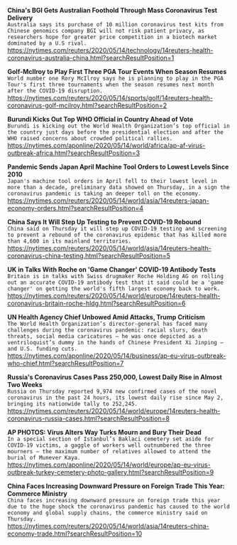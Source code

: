 **China's BGI Gets Australian Foothold Through Mass Coronavirus Test Delivery**\
`Australia says its purchase of 10 million coronavirus test kits from Chinese genomics company BGI will not risk patient privacy, as researchers hope for greater price competition in a biotech market dominated by a U.S rival.`\
https://nytimes.com/reuters/2020/05/14/technology/14reuters-health-coronavirus-australia-china.html?searchResultPosition=1

**Golf-McIlroy to Play First Three PGA Tour Events When Season Resumes**\
`World number one Rory McIlroy says he is planning to play in the PGA Tour's first three tournaments when the season resumes next month after the COVID-19 disruption.`\
https://nytimes.com/reuters/2020/05/14/sports/golf/14reuters-health-coronavirus-golf-mcilroy.html?searchResultPosition=2

**Burundi Kicks Out Top WHO Official in Country Ahead of Vote**\
`Burundi is kicking out the World Health Organization’s top official in the country just days before the presidential election and after the WHO raised concerns about crowded political rallies.`\
https://nytimes.com/aponline/2020/05/14/world/africa/ap-af-virus-outbreak-africa.html?searchResultPosition=3

**Pandemic Sends Japan April Machine Tool Orders to Lowest Levels Since 2010**\
`Japan's machine tool orders in April fell to their lowest level in more than a decade, preliminary data showed on Thursday, in a sign the coronavirus pandemic is taking an deeper toll on the economy.`\
https://nytimes.com/reuters/2020/05/14/world/asia/14reuters-japan-economy-orders.html?searchResultPosition=4

**China Says It Will Step Up Testing to Prevent COVID-19 Rebound**\
`China said on Thursday it will step up COVID-19 testing and screening to prevent a rebound of the coronavirus epidemic that has killed more than 4,600 in its mainland territories.`\
https://nytimes.com/reuters/2020/05/14/world/asia/14reuters-health-coronavirus-china-testing.html?searchResultPosition=5

**UK in Talks With Roche on 'Game Changer' COVID-19 Antibody Tests**\
`Britain is in talks with Swiss drugmaker Roche Holding AG on rolling out an accurate COVID-19 antibody test that it said could be a 'game changer' on getting the world's fifth largest economy back to work.`\
https://nytimes.com/reuters/2020/05/14/world/europe/14reuters-health-coronavirus-britain-roche-hldg.html?searchResultPosition=6

**UN Health Agency Chief Unbowed Amid Attacks, Trump Criticism**\
`The World Health Organization’s director-general has faced many challenges during the coronavirus pandemic: racial slurs, death threats, social media caricatures — he was once depicted as a ventriloquist’s dummy in the hands of Chinese President Xi Jinping — and U.S. funding cuts.`\
https://nytimes.com/aponline/2020/05/14/business/ap-eu-virus-outbreak-who-chief.html?searchResultPosition=7

**Russia's Coronavirus Cases Pass 250,000, Lowest Daily Rise in Almost Two Weeks**\
`Russia on Thursday reported 9,974 new confirmed cases of the novel coronavirus in the past 24 hours, its lowest daily rise since May 2, bringing its nationwide tally to 252,245.`\
https://nytimes.com/reuters/2020/05/14/world/europe/14reuters-health-coronavirus-russia-cases.html?searchResultPosition=8

**AP PHOTOS: Virus Alters Way Turks Mourn and Bury Their Dead**\
`In a special section of Istanbul’s Baklaci cemetery set aside for COVID-19 victims, a gaggle of workers well outnumbered the three mourners — the maximum number of relatives allowed to attend the burial of Munever Kaya.`\
https://nytimes.com/aponline/2020/05/14/world/europe/ap-eu-virus-outbreak-turkey-cemetery-photo-gallery.html?searchResultPosition=9

**China Faces Increasing Downward Pressure on Foreign Trade This Year: Commerce Ministry**\
`China faces increasing downward pressure on foreign trade this year due to the huge shock the coronavirus pandemic has caused to the world economy and global supply chains, the commerce ministry said on Thursday. `\
https://nytimes.com/reuters/2020/05/14/world/asia/14reuters-china-economy-trade.html?searchResultPosition=10

